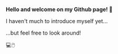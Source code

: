 **Hello and welcome on my Github page! 👋**

I haven't much to introduce myself yet...

...but feel free to look around!




💻🖱️
